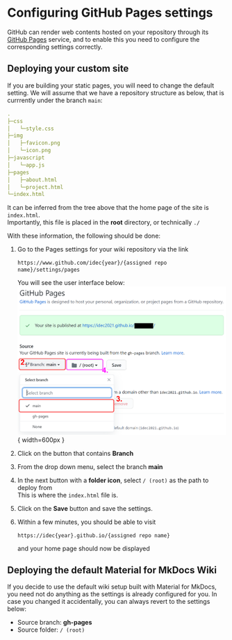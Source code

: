 # Configuring GitHub Pages settings

GitHub can render web contents hosted on your repository through its [GitHub Pages](https://pages.github.com) service, and to enable this you need to configure the corresponding settings correctly.

## Deploying your custom site

If you are building your static pages, you will need to change the default setting. We will assume that we have a repository structure as below, that is currrently under the branch `main`:

```yml
.
├─css
│   └─style.css
├─img
│   ├─favicon.png
│   └─icon.png
├─javascript
│   └─app.js
├─pages
│   ├─about.html
│   └─project.html
└─index.html
```

It can be inferred from the tree above that the home page of the site is `index.html`.  
Importantly, this file is placed in the **root** directory, or technically `./`

With these information, the following should be done:  
  
1. Go to the Pages settings for your wiki repository via the link  
    ```
    https://www.github.com/idec{year}/{assigned repo name}/settings/pages
    ```  
    You will see the user interface below:  
    ![GH Pages settings](img/tutorial_gh_pages.png){ width=600px }  

2. Click on the button that contains **Branch**

3. From the drop down menu, select the branch **main**

4. In the next button with a **folder icon**, select `/ (root)` as the path to deploy from  
    This is where the `index.html` file is.

5. Click on the **Save** button and save the settings.

6. Within a few minutes, you should be able to visit  
    ```
    https://idec{year}.github.io/{assigned repo name}
    ```  
    and your home page should now be displayed

## Deploying the default Material for MkDocs Wiki

If you decide to use the default wiki setup built with Material for MkDocs, you need not do anything as the settings is already configured for you. In case you changed it accidentally, you can always revert to the settings below:  

- Source branch: **gh-pages**
- Source folder: `/ (root)`